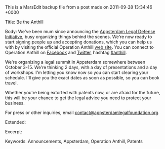 This is a MarsEdit backup file from a post made on 2011-09-28 13:34:46 +0000

Title:
Be the Anthill

Body:
We've been mum since announcing the <a href="http://mur.mu.rs/?p=303">Appsterdam Legal Defense Initiative</a>, busy organizing things behind the scenes. We're now ready to start signing people up and accepting donations, which you can help us with by visiting the official Operation Anthill <a href="http://appsterdamlegalfoundation.org/">web site</a>. You can connect to Operation Anthill on <a href="http://www.facebook.com/pages/Appsterdam-Legal-Foundation/275805859096465">Facebook</a> and <a href="http://twitter.com/#!/optanthill">Twitter</a>, hashtag <a href="http://twitter.com/#!/search/%23anthill">#anthill</a>.

We're organizing a legal summit in Appsterdam somewhere between October 3-15. We're thinking 2 days, with a day of presentations and a day of workshops. I'm letting you know now so you can start clearing your schedule. I'll give you the exact dates as soon as possible, so you can book travel. 

Whether you're being extorted with patents now, or are afraid for the future, this will be your chance to get the legal advice you need to protect your business. 

For press or other inquiries, email <a href="mailto:contact@appsterdamlegalfoundation.org">contact@appsterdamlegalfoundation.org</a>. 

Extended:


Excerpt:


Keywords:
Announcements, Appsterdam, Operation Anthill, Patents